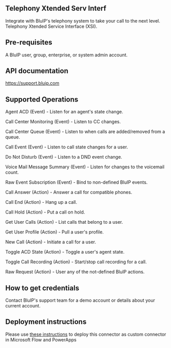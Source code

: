 ﻿## Telephony Xtended Serv Interf
Integrate with BluIP's telephony system to take your call to the next level. Telephony Xtended Service Interface (XSI).


## Pre-requisites
A BluIP user, group, enterprise, or system admin account.


## API documentation
https://support.bluip.com


## Supported Operations
Agent ACD (Event) - Listen for an agent's state change.

Call Center Monitoring (Event) - Listen to CC changes.

Call Center Queue (Event) - Listen to when calls are added/removed from a queue.

Call Event (Event) - Listen to call state changes for a user.

Do Not Disturb (Event) - Listen to a DND event change.

Voice Mail Message Summary (Event) - Listen for changes to the voicemail count.

Raw Event Subscription (Event) - Bind to non-defined BluIP events.

Call Answer (Action) - Answer a call for compatible phones.

Call End (Action) - Hang up a call.

Call Hold (Action) - Put a call on hold.

Get User Calls (Action) - List calls that belong to a user.

Get User Profile (Action) - Pull a user's profile.

New Call (Action) - Initiate a call for a user.

Toggle ACD State (Action) - Toggle a user's agent state.

Toggle Call Recording (Action) - Start/stop call recording for a call.

Raw Request (Action) - User any of the not-defined BluIP actions.


## How to get credentials
Contact BluIP's support team for a demo account or details about your current account.


## Deployment instructions
Please use [these instructions](https://docs.microsoft.com/en-us/connectors/custom-connectors/paconn-cli) to deploy this connector as custom connector in Microsoft Flow and PowerApps